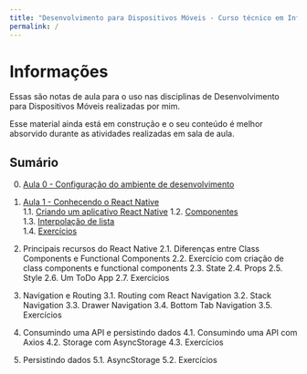 ```yaml
---
title: "Desenvolvimento para Dispositivos Móveis - Curso técnico em Informática"
permalink: /
---
```


# Informações

Essas são notas de aula para o uso nas disciplinas de Desenvolvimento para Dispositivos Móveis realizadas por mim. 

Esse material ainda está em construção e o seu conteúdo é melhor absorvido durante as atividades realizadas em sala de aula.
## Sumário

0. [Aula 0 - Configuração do ambiente de desenvolvimento](ambiente/intro.md)

1. [Aula 1 - Conhecendo o React Native](intro/intro.md)  
  1.1. [Criando um aplicativo React Native](intro/criar-aplicacao-react-native.html) 
  1.2. [Componentes](intro/componentes.html)  
  1.3. [Interpolação de lista](intro/interpolacao-lista.html)  
  1.4. [Exercícios](intro/exercicios.html)   
 
2. Principais recursos do React Native
  2.1. Diferenças entre Class Components e Functional Components
  2.2. Exercício com criação de class components e functional components
  2.3. State
  2.4. Props
  2.5. Style 
  2.6. Um ToDo App
  2.7. Exercícios

3. Navigation e Routing
  3.1. Routing com React Navigation
  3.2. Stack Navigation
  3.3. Drawer Navigation
  3.4. Bottom Tab Navigation
  3.5. Exercícios

4. Consumindo uma API e persistindo dados
  4.1. Consumindo uma API com Axios
  4.2. Storage com AsyncStorage
  4.3. Exercícios

5. Persistindo dados
  5.1. AsyncStorage
  5.2. Exercícios


